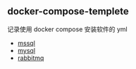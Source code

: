 ## docker-compose-templete
记录使用 docker compose 安装软件的 yml

- [mssql](./mssql)
- [mysql](./mysql)
- [rabbitmq](./rabbitmq)
